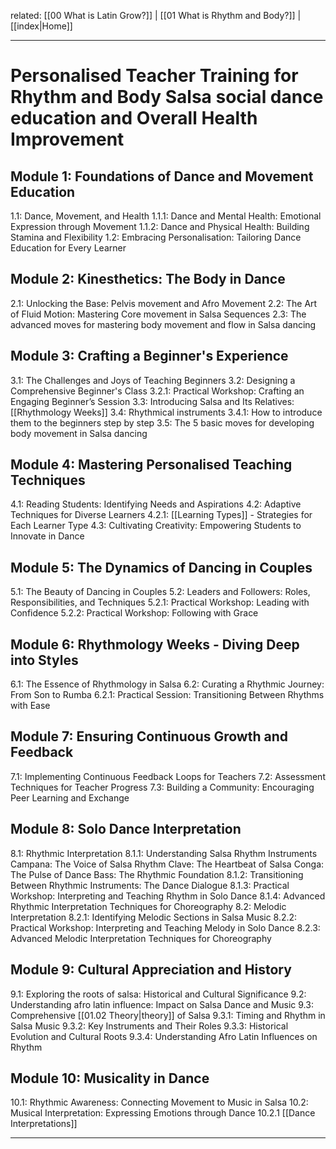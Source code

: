 related: [[00 What is Latin Grow?]] | [[01 What is Rhythm and Body?]]  | [[index|Home]]

---
# Personalised Teacher Training for Rhythm and Body Salsa social dance education and Overall Health Improvement

## Module 1: Foundations of Dance and Movement Education
1.1: Dance, Movement, and Health
	1.1.1: Dance and Mental Health: Emotional Expression through Movement
	1.1.2: Dance and Physical Health: Building Stamina and Flexibility
1.2: Embracing Personalisation: Tailoring Dance Education for Every Learner

## Module 2: Kinesthetics: The Body in Dance
2.1: Unlocking the Base: Pelvis movement and Afro Movement
2.2: The Art of Fluid Motion: Mastering Core movement in Salsa Sequences
2.3: The advanced moves for mastering body movement and flow in Salsa dancing

## Module 3: Crafting a Beginner's Experience
3.1: The Challenges and Joys of Teaching Beginners
3.2: Designing a Comprehensive Beginner's Class
	3.2.1: Practical Workshop: Crafting an Engaging Beginner’s Session
3.3: Introducing Salsa and Its Relatives: [[Rhythmology Weeks]]
3.4: Rhythmical instruments
	3.4.1: How to introduce them to the beginners step by step
3.5: The 5 basic moves for developing body movement in Salsa dancing

## Module 4: Mastering Personalised Teaching Techniques
4.1: Reading Students: Identifying Needs and Aspirations
4.2: Adaptive Techniques for Diverse Learners
	4.2.1: [[Learning Types]] - Strategies for Each Learner Type
4.3: Cultivating Creativity: Empowering Students to Innovate in Dance

## Module 5: The Dynamics of Dancing in Couples
5.1: The Beauty of Dancing in Couples
5.2: Leaders and Followers: Roles, Responsibilities, and Techniques
	5.2.1: Practical Workshop: Leading with Confidence
	5.2.2: Practical Workshop: Following with Grace

## Module 6: Rhythmology Weeks - Diving Deep into Styles
6.1: The Essence of Rhythmology in Salsa
6.2: Curating a Rhythmic Journey: From Son to Rumba
	6.2.1: Practical Session: Transitioning Between Rhythms with Ease

## Module 7: Ensuring Continuous Growth and Feedback
7.1: Implementing Continuous Feedback Loops for Teachers
7.2: Assessment Techniques for Teacher Progress
7.3: Building a Community: Encouraging Peer Learning and Exchange

## Module 8: Solo Dance Interpretation
8.1: Rhythmic Interpretation 8.1.1: Understanding Salsa Rhythm Instruments
	Campana: The Voice of Salsa Rhythm
	Clave: The Heartbeat of Salsa
	Conga: The Pulse of Dance
	Bass: The Rhythmic Foundation
	8.1.2: Transitioning Between Rhythmic Instruments: The Dance Dialogue
    8.1.3: Practical Workshop: Interpreting and Teaching Rhythm in Solo Dance
    8.1.4: Advanced Rhythmic Interpretation Techniques for Choreography
    8.2: Melodic Interpretation
        8.2.1: Identifying Melodic Sections in Salsa Music
        8.2.2: Practical Workshop: Interpreting and Teaching Melody in Solo Dance
        8.2.3: Advanced Melodic Interpretation Techniques for Choreography

## Module 9: Cultural Appreciation and History
9.1: Exploring the roots of salsa: Historical and Cultural Significance
9.2: Understanding afro latin influence: Impact on Salsa Dance and Music
9.3: Comprehensive [[01.02 Theory|theory]] of Salsa
	9.3.1: Timing and Rhythm in Salsa Music
	9.3.2: Key Instruments and Their Roles
	9.3.3: Historical Evolution and Cultural Roots
	9.3.4: Understanding Afro Latin Influences on Rhythm
## Module 10: Musicality in Dance
10.1: Rhythmic Awareness: Connecting Movement to Music in Salsa
10.2: Musical Interpretation: Expressing Emotions through Dance
	10.2.1 [[Dance Interpretations]]

---

